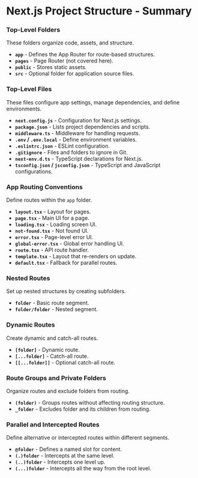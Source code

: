 # Next.js Project Structure - Summary

### Top-Level Folders

These folders organize code, assets, and structure.

- **`app`** - Defines the App Router for route-based structures.
- **`pages`** - Page Router (not covered here).
- **`public`** - Stores static assets.
- **`src`** - Optional folder for application source files.

### Top-Level Files

These files configure app settings, manage dependencies, and define environments.

- **`next.config.js`** - Configuration for Next.js settings.
- **`package.json`** - Lists project dependencies and scripts.
- **`middleware.ts`** - Middleware for handling requests.
- **`.env` / `.env.local`** - Define environment variables.
- **`.eslintrc.json`** - ESLint configuration.
- **`.gitignore`** - Files and folders to ignore in Git.
- **`next-env.d.ts`** - TypeScript declarations for Next.js.
- **`tsconfig.json` / `jsconfig.json`** - TypeScript and JavaScript configurations.

### App Routing Conventions

Define routes within the `app` folder.

- **`layout.tsx`** - Layout for pages.
- **`page.tsx`** - Main UI for a page.
- **`loading.tsx`** - Loading screen UI.
- **`not-found.tsx`** - Not found UI.
- **`error.tsx`** - Page-level error UI.
- **`global-error.tsx`** - Global error handling UI.
- **`route.tsx`** - API route handler.
- **`template.tsx`** - Layout that re-renders on update.
- **`default.tsx`** - Fallback for parallel routes.

### Nested Routes

Set up nested structures by creating subfolders.

- **`folder`** - Basic route segment.
- **`folder/folder`** - Nested segment.

### Dynamic Routes

Create dynamic and catch-all routes.

- **`[folder]`** - Dynamic route.
- **`[...folder]`** - Catch-all route.
- **`[[...folder]]`** - Optional catch-all route.

### Route Groups and Private Folders

Organize routes and exclude folders from routing.

- **`(folder)`** - Groups routes without affecting routing structure.
- **`_folder`** - Excludes folder and its children from routing.

### Parallel and Intercepted Routes

Define alternative or intercepted routes within different segments.

- **`@folder`** - Defines a named slot for content.
- **`(.)folder`** - Intercepts at the same level.
- **`(..)folder`** - Intercepts one level up.
- **`(...)folder`** - Intercepts all the way from the root level.
